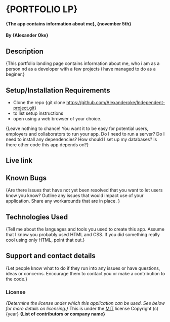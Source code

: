 # {PORTFOLIO LP}
#### {The app contains information about me}, {november 5th}
#### By **{Alexander Oke}**
## Description
{This portfolio landing page contains information about me, who i am as a person nd as a developer with a few projects i have managed to do as a beginer.}
## Setup/Installation Requirements
* Clone the repo {git clone https://github.com/Alexanderoke/Independent-project.git}
* to list setup instructions
* open using a web browser of your choice.


{Leave nothing to chance! You want it to be easy for potential users, employers and collaborators to run your app. Do I need to run a server? Do I need to install any dependencies? How should I set up my databases? Is there other code this app depends on?}
## Live link
## Known Bugs
{Are there issues that have not yet been resolved that you want to let users know you know? Outline any issues that would impact use of your application. Share any workarounds that are in place. }
## Technologies Used
{Tell me about the languages and tools you used to create this app. Assume that I know you probably used HTML and CSS. If you did something really cool using only HTML, point that out.}
## Support and contact details
{Let people know what to do if they run into any issues or have questions, ideas or concerns.  Encourage them to contact you or make a contribution to the code.}
### License
*{Determine the license under which this application can be used.  See below for more details on licensing.}*
This is under the [MIT](LICENSE) license
Copyright (c) {year} **{List of contributors or company name}**
